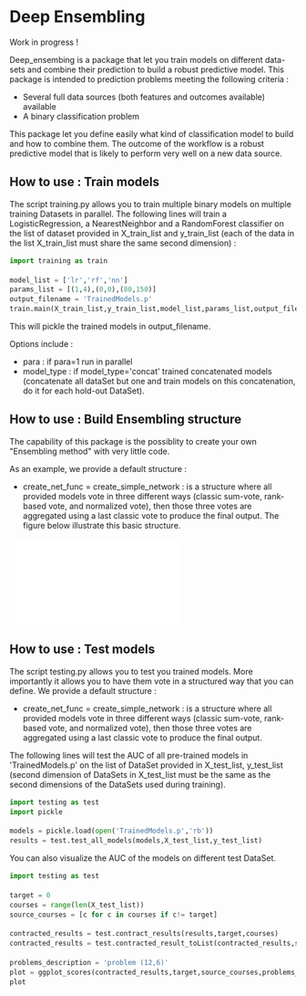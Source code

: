 # Deep Ensembling

Work in progress !

Deep_ensembing is a package that let you train models on different data-sets and combine their prediction to build a robust predictive model. This package is intended to prediction problems meeting the following criteria :
- Several full data sources (both features and outcomes available) available
- A binary classification problem

This package let you define easily what kind of classification model to build and how to combine them. The outcome of the workflow is a robust predictive model that is likely to perform very well on a new data source.

## How to use : Train models

The script training.py allows you to train multiple binary models on multiple training Datasets in parallel.
The following lines will train a LogisticRegression, a NearestNeighbor and a RandomForest classifier on the list of dataset provided in X_train_list and y_train_list (each of the data in the list X_train_list must share the same second dimension) :

```python
import training as train

model_list = ['lr','rf','nn']
params_list = [(1,4),(0,0),(80,150)]
output_filename = 'TrainedModels.p'
train.main(X_train_list,y_train_list,model_list,params_list,output_filename=output_filename)
```
This will pickle the trained models in output_filename.

Options include :
- para : if para=1 run in parallel 
- model_type : if model_type='concat' trained concatenated models (concatenate all dataSet but one and train models on this concatenation, do it for each hold-out DataSet).

## How to use : Build Ensembling structure

The capability of this package is the possiblity to create your own "Ensembling method" with very little code. 

As an example, we provide a default structure :
- create_net_func = create_simple_network : is a structure where all provided models vote in three different ways (classic sum-vote, rank-based vote, and normalized vote), then those three votes are aggregated using a last classic vote to produce the final output. The figure below illustrate this basic structure.

![](diagram.pdf)


## How to use : Test models

The script testing.py allows you to test you trained models. More importantly it allows you to have them vote in a structured way that you can define. We provide a default structure :
- create_net_func = create_simple_network : is a structure where all provided models vote in three different ways (classic sum-vote, rank-based vote, and normalized vote), then those three votes are aggregated using a last classic vote to produce the final output.

The following lines will test the AUC of all pre-trained models in 'TrainedModels.p' on the list of DataSet provided in X_test_list, y_test_list (second dimension of DataSets in X_test_list must be the same as the second dimensions of the DataSets used during training).

```python
import testing as test
import pickle

models = pickle.load(open('TrainedModels.p','rb'))
results = test.test_all_models(models,X_test_list,y_test_list)
```
You can also visualize the AUC of the models on different test DataSet.

```python
import testing as test

target = 0
courses = range(len(X_test_list))
source_courses = [c for c in courses if c!= target]

contracted_results = test.contract_results(results,target,courses)
contracted_results = test.contracted_result_toList(contracted_results,source_courses)

problems_description = 'problem (12,6)'
plot = ggplot_scores(contracted_results,target,source_courses,problems_description)
plot
```
<!--![alt text]()-->
